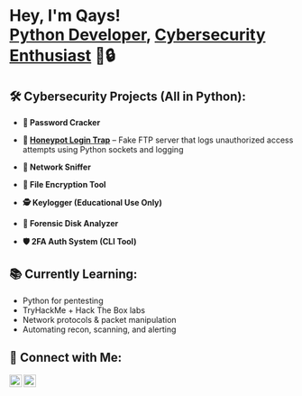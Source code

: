 <h1>Hey, I'm Qays!<br/>
<a href="https://github.com/Qaysadilla">Python Developer</a>, 
<a href="https://www.linkedin.com/in/qaysalhajyousef/">Cybersecurity Enthusiast</a>
 🐍🔒</h1>

<h2>🛠 Cybersecurity Projects (All in Python):</h2>

- <b>🔐 Password Cracker</b>  

- <b>🎯 <a href="https://github.com/Qaysadilla/honeypot-login-trap" target="_blank">Honeypot Login Trap</a></b> – Fake FTP server that logs unauthorized access attempts using Python sockets and logging
- <b>📡 Network Sniffer</b>  

- <b>🧠 File Encryption Tool</b>  

- <b>🕵️ Keylogger (Educational Use Only)</b>  

- <b>📁 Forensic Disk Analyzer</b>  

- <b>🛡️ 2FA Auth System (CLI Tool)</b>  

<h2>📚 Currently Learning:</h2>

- Python for pentesting
- TryHackMe + Hack The Box labs
- Network protocols & packet manipulation
- Automating recon, scanning, and alerting

<h2> 🤝 Connect with Me:</h2>

[<img align="left" alt="Qays | LinkedIn" width="22px" src="https://cdn.jsdelivr.net/npm/simple-icons@v3/icons/linkedin.svg" />][linkedin]
[<img align="left" alt="Qays | GitHub" width="22px" src="https://cdn.jsdelivr.net/npm/simple-icons@v3/icons/github.svg" />][github]

<br/><br/>

[github]: https://github.com/Qaysadilla  
[linkedin]: www.linkedin.com/in/qays-alhajyousef


